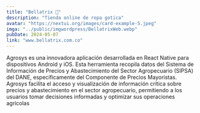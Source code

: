 ```yaml
---
title: "Bellatrix 🦇"
description: "Tienda online de ropa gotica"
avatar: "https://nextui.org/images/card-example-5.jpeg"
imga: "../public/imgwordpress/BellatrixWeb.webp"
pubDate: 2024-05-07
link: "www.bellatrix.com.co"
---
```


Agrosys es una innovadora aplicación desarrollada en React Native para dispositivos Android y iOS. Esta herramienta recopila datos del Sistema de Información de Precios y Abastecimiento del Sector Agropecuario (SIPSA) del DANE, específicamente del Componente de Precios Mayoristas. Agrosys facilita el acceso y visualización de información crítica sobre precios y abastecimiento en el sector agropecuario, permitiendo a los usuarios tomar decisiones informadas y optimizar sus operaciones agrícolas